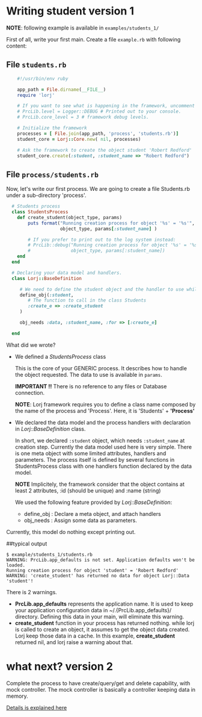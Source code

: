 # Writing student version 1

**NOTE**: following example is available in `examples/students_1/`

First of all, write your first main. Create a file `example.rb` with following content:

## File `students.rb`

``` ruby
    #!/usr/bin/env ruby

    app_path = File.dirname(__FILE__)
    require 'lorj'

    # If you want to see what is happening in the framework, uncomment debug settings.
    # PrcLib.level = Logger::DEBUG # Printed out to your console.
    # PrcLib.core_level = 3 # framework debug levels.

    # Initialize the framework
    processes = [ File.join(app_path, 'process', 'students.rb')]
    student_core = Lorj::Core.new( nil, processes)

    # Ask the framework to create the object student 'Robert Redford'
    student_core.create(:student, :student_name => "Robert Redford")
```

## File `process/students.rb`

Now, let's write our first process. We are going to create a file Students.rb
under a sub-directory 'process'.

``` ruby
  # Students process
  class StudentsProcess
    def create_student(object_type, params)
        puts format("Running creation process for object '%s' = '%s'",
                    object_type, params[:student_name] )

        # If you prefer to print out to the log system instead:
        # PrcLib::debug("Running creation process for object '%s' = '%s'",
        #               object_type, params[:student_name])
    end
  end

  # Declaring your data model and handlers.
  class Lorj::BaseDefinition

     # We need to define the student object and the handler to use while we need to create it.
     define_obj(:student,
        # The function to call in the class Students
        :create_e => :create_student
     )

     obj_needs :data, :student_name, :for => [:create_e]

  end
```

What did we wrote?

* We defined a *StudentsProcess* class

    This is the core of your GENERIC process. It describes how to handle the
    object requested. The data to use is available in `params`.

    **IMPORTANT !!** There is no reference to any files or Database connection.

    **NOTE**: Lorj framework requires you to define a class name composed by the
    name of the process and 'Process'.
    Here, it is 'Students' + **'Process'**


* We declared the data model and the process handlers with declaration in
  *Lorj::BaseDefinition* class.

    In short, we declared `:student` object, which needs `:student_name` at
    creation step.
    Currently the data model used here is very simple. There is one meta object
    with some limited attributes, handlers and parameters.
    The process itself is defined by several functions in StudentsProcess class
    with one handlers function declared by the data model.

    **NOTE** Implicitely, the framework consider that the object contains at
    least 2 attributes, :id (should be unique) and :name (string)

  We used the following feature provided by *Lorj::BaseDefinition*:
  * define_obj         : Declare a meta object, and attach handlers
  * obj_needs          : Assign some data as parameters.


Currently, this model do nothing except printing out.

##typical output

    $ example/students_1/students.rb
    WARNING: PrcLib.app_defaults is not set. Application defaults won't be loaded.
    Running creation process for object 'student' = 'Robert Redford'
    WARNING: 'create_student' has returned no data for object Lorj::Data 'student'!

There is 2 warnings.

* **PrcLib.app_defaults** represents the application name. It is used to keep
  your application configuration data in ~/.{PrcLib.app_defaults}/ directory.
  Defining this data in your main, will eliminate this warning.
* **create_student** function in your process has returned nothing. while lorj
  is called to create an object, it assumes to get the object data created. Lorj
  keep those data in a cache. In this example, **create_student** returned nil,
  and lorj raise a warning about that.

# what next? version 2

Complete the process to have create/query/get and delete capability, with mock controller.
The mock controller is basically a controller keeping data in memory.

[Details is explained here](../students_2/student_v2_md.html)
